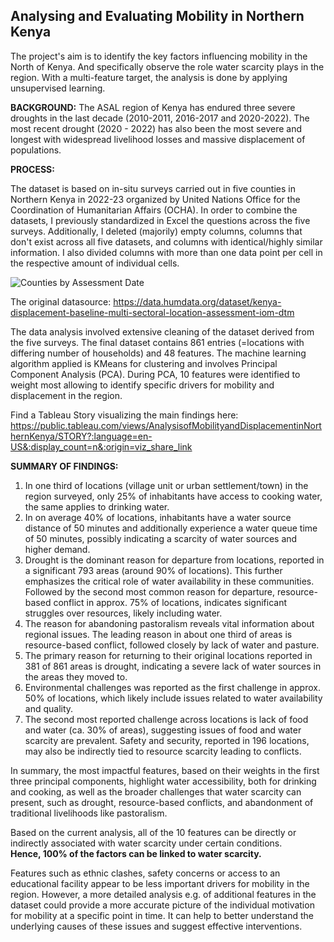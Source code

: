 ## Analysing and Evaluating Mobility in Northern Kenya

The project's aim is to identify the key factors influencing mobility in the North of Kenya. And specifically observe the role water scarcity plays in the region. With a multi-feature target, the analysis is done by applying unsupervised learning.

**BACKGROUND:** The ASAL region of Kenya has endured three severe droughts in the last decade (2010-2011, 2016-2017 and 2020-2022). The most recent drought (2020 - 2022) has also been the most severe and longest with widespread livelihood losses and massive displacement of populations.

**PROCESS:**

The dataset is based on in-situ surveys carried out in five counties in Northern Kenya in 2022-23 organized by United Nations Office for the Coordination of Humanitarian Affairs (OCHA). In order to combine the datasets, I previously standardized in Excel the questions across the five surveys. Additionally, I deleted (majorily) empty columns, columns that don't exist across all five datasets, and columns with identical/highly similar information. I also divided columns with more than one data point per cell in the respective amount of individual cells.

![Counties by Assessment Date]((https://github.com/ieumann/displacement-and-mobility-northern-kenya/blob/199886f44b281b77a5ad018df650d60aa6715c86/Screenshot%202023-07-28%20at%2022.09.52.png))

The original datasource: https://data.humdata.org/dataset/kenya-displacement-baseline-multi-sectoral-location-assessment-iom-dtm

The data analysis involved extensive cleaning of the dataset derived from the five surveys. The final dataset contains 861 entries (=locations with differing number of households) and 48 features. The machine learning algorithm applied is KMeans for clustering and involves Principal Component Analysis (PCA). 
During PCA, 10 features were identified to weight most allowing to identify specific drivers for mobility and displacement in the region.

Find a Tableau Story visualizing the main findings here: 
https://public.tableau.com/views/AnalysisofMobilityandDisplacementinNorthernKenya/STORY?:language=en-US&:display_count=n&:origin=viz_share_link

**SUMMARY OF FINDINGS:**
    
1. In one third of locations (village unit or urban settlement/town) in the region surveyed, only 25% of inhabitants have access to cooking water, the same applies to drinking water.
2. In on average 40% of locations, inhabitants have a water source distance of 50 minutes and additionally experience a water queue time of 50 minutes, possibly indicating a scarcity of water sources and higher demand. 
3. Drought is the dominant reason for departure from locations, reported in a significant 793 areas (around 90% of locations). This further emphasizes the critical role of water availability in these communities. Followed by the second most common reason for departure, resource-based conflict in approx. 75% of locations, indicates significant struggles over resources, likely including water.
4. The reason for abandoning pastoralism reveals vital information about regional issues. The leading reason in about one third of areas is resource-based conflict, followed closely by lack of water and pasture.
5. The primary reason for returning to their original locations reported in 381 of 861 areas is drought, indicating a severe lack of water sources in the areas they moved to.
6. Environmental challenges was reported as the first challenge in approx. 50% of locations, which likely include issues related to water availability and quality. 
7. The second most reported challenge across locations is lack of food and water (ca. 30% of areas), suggesting issues of food and water scarcity are prevalent. Safety and security, reported in 196 locations, may also be indirectly tied to resource scarcity leading to conflicts.

In summary, the most impactful features, based on their weights in the first three principal components, highlight water accessibility, both for drinking and cooking, as well as the broader challenges that water scarcity can present, such as drought, resource-based conflicts, and abandonment of traditional livelihoods like pastoralism.

Based on the current analysis, all of the 10 features can be directly or indirectly associated with water scarcity under certain conditions. <br>
**Hence, 100% of the factors can be linked to water scarcity.**

Features such as ethnic clashes, safety concerns or access to an educational facility appear to be less important drivers for mobility in the region. However, a more detailed analysis e.g. of additional features in the dataset could provide a more accurate picture of the individual motivation for mobility at a specific point in time. It can help to better understand the underlying causes of these issues and suggest effective interventions.
